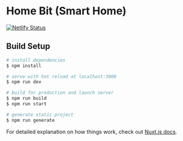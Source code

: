 # Home Bit (Smart Home)

[![Netlify Status](https://api.netlify.com/api/v1/badges/73bb26f9-f03f-4c63-ab86-b5582cc6e111/deploy-status)](https://app.netlify.com/sites/home-bit/deploys)

## Build Setup

```bash
# install dependencies
$ npm install

# serve with hot reload at localhost:3000
$ npm run dev

# build for production and launch server
$ npm run build
$ npm run start

# generate static project
$ npm run generate
```

For detailed explanation on how things work, check out [Nuxt.js docs](https://nuxtjs.org).
